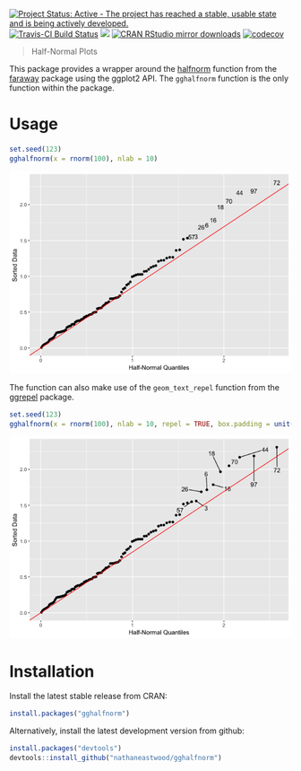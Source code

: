 
<!-- README.md is generated from README.Rmd. Please edit that file -->
[![Project Status: Active - The project has reached a stable, usable state and is being actively developed.](http://www.repostatus.org/badges/latest/active.svg)](http://www.repostatus.org/#active) [![Travis-CI Build Status](https://travis-ci.org/nathaneastwood/gghalfnorm.svg?branch=master)](https://travis-ci.org/nathaneastwood/gghalfnorm) [![](http://www.r-pkg.org/badges/version/gghalfnorm)](http://www.r-pkg.org/pkg/gghalfnorm) [![CRAN RStudio mirror downloads](http://cranlogs.r-pkg.org/badges/gghalfnorm)](http://www.r-pkg.org/pkg/remotes) [![codecov](https://codecov.io/gh/nathaneastwood/gghalfnorm/branch/master/graph/badge.svg)](https://codecov.io/gh/nathaneastwood/gghalfnorm)

> Half-Normal Plots

This package provides a wrapper around the [halfnorm](https://github.com/cran/faraway/blob/master/R/faraway.R#L78) function from the [faraway](https://github.com/cran/faraway) package using the ggplot2 API. The `gghalfnorm` function is the only function within the package.

Usage
=====

``` r
set.seed(123)
gghalfnorm(x = rnorm(100), nlab = 10)
```

![](tools/images/README-non_repel-1.png)

The function can also make use of the `geom_text_repel` function from the [ggrepel](https://github.com/slowkow/ggrepel) package.

``` r
set.seed(123)
gghalfnorm(x = rnorm(100), nlab = 10, repel = TRUE, box.padding = unit(1, "lines"))
```

![](tools/images/README-repel-1.png)

Installation
============

Install the latest stable release from CRAN:

``` r
install.packages("gghalfnorm")
```

Alternatively, install the latest development version from github:

``` r
install.packages("devtools")
devtools::install_github("nathaneastwood/gghalfnorm")
```
